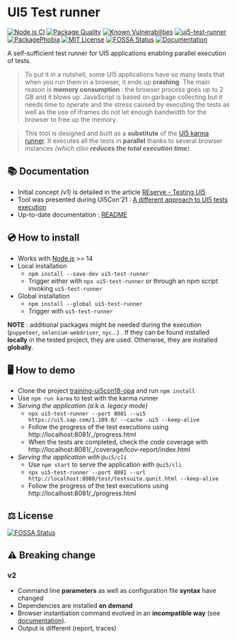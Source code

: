 # UI5 Test runner

[![Node.js CI](https://github.com/ArnaudBuchholz/ui5-test-runner/actions/workflows/node.js.yml/badge.svg)](https://github.com/ArnaudBuchholz/ui5-test-runner/actions/workflows/node.js.yml)
[![Package Quality](https://npm.packagequality.com/shield/ui5-test-runner.svg)](https://packagequality.com/#?package=ui5-test-runner)
[![Known Vulnerabilities](https://snyk.io/test/github/ArnaudBuchholz/ui5-test-runner/badge.svg?targetFile=package.json)](https://snyk.io/test/github/ArnaudBuchholz/ui5-test-runner?targetFile=package.json)
[![ui5-test-runner](https://badge.fury.io/js/ui5-test-runner.svg)](https://www.npmjs.org/package/ui5-test-runner)
[![PackagePhobia](https://img.shields.io/badge/%F0%9F%93%A6package-phobia-lightgrey)](https://packagephobia.com/result?p=ui5-test-runner)
[![MIT License](https://img.shields.io/badge/License-MIT-yellow.svg)](https://opensource.org/licenses/MIT)
[![FOSSA Status](https://app.fossa.com/api/projects/git%2Bgithub.com%2FArnaudBuchholz%2Fui5-test-runner.svg?type=shield)](https://app.fossa.com/projects/git%2Bgithub.com%2FArnaudBuchholz%2Fui5-test-runner?ref=badge_shield)
[![Documentation](https://img.shields.io/badge/-%F0%9F%93%9Adocumentation-blueviolet)](https://arnaudbuchholz.github.io/ui5-test-runner/)

A self-sufficient test runner for UI5 applications enabling parallel execution of tests.

> To put it in a nutshell, some UI5 applications have so many tests that when you run them in a browser, it ends up **crashing**. The main reason is **memory consumption** : the browser process goes up to 2 GB and it blows up. JavaScript is based on garbage collecting but it needs time to operate and the stress caused by executing the tests as well as the use of iframes do not let enough bandwidth for the browser to free up the memory.

> This tool is designed and built as a **substitute** of the [UI5 karma runner](https://github.com/SAP/karma-ui5). It executes all the tests in **parallel** thanks to several browser instances *(which also **reduces the total execution time**)*.

## 📚 Documentation

* Initial concept *(v1)* is detailed in the article [REserve - Testing UI5](https://arnaud-buchholz.medium.com/reserve-testing-ui5-85187d5eb7f1)
* Tool was presented during UI5Con'21 : [A different approach to UI5 tests execution](https://youtu.be/EBp0bdIqu4s)
* Up-to-date documentation : [README](https://github.com/ArnaudBuchholz/ui5-test-runner/tree/master/doc/README.md)

## 💿 How to install

* Works with [Node.js](https://nodejs.org/en/download/) >= 14
* Local installation
  * `npm install --save-dev ui5-test-runner`
  * Trigger either with `npx ui5-test-runner` or through an npm script invoking `ui5-test-runner`
* Global installation
  * `npm install --global ui5-test-runner`
  * Trigger with `ui5-test-runner`

**NOTE** : additional packages might be needed during the execution (`puppeteer`, `selenium-webdriver`, `nyc`...) . If they can be found installed **locally** in the tested project, they are used. Otherwise, they are installed **globally**.

## 🖥️ How to demo

* Clone the project [training-ui5con18-opa](https://github.com/ArnaudBuchholz/training-ui5con18-opa) and run `npm install`
* Use `npm run karma` to test with the karma runner
* *Serving the application (a.k.a. legacy mode)*
  * `npx ui5-test-runner --port 8081 --ui5 https://ui5.sap.com/1.109.0/ --cache .ui5 --keep-alive`
  * Follow the progress of the test executions using http://localhost:8081/_/progress.html
  * When the tests are completed, check the code coverage with http://localhost:8081/_/coverage/lcov-report/index.html
* *Serving the application with `@ui5/cli`*
  * Use `npm start` to serve the application with `@ui5/cli`
  * `npx ui5-test-runner --port 8081 --url http://localhost:8080/test/testsuite.qunit.html --keep-alive`
  * Follow the progress of the test executions using http://localhost:8081/_/progress.html


## ⚖️ License
[![FOSSA Status](https://app.fossa.com/api/projects/git%2Bgithub.com%2FArnaudBuchholz%2Fui5-test-runner.svg?type=large)](https://app.fossa.com/projects/git%2Bgithub.com%2FArnaudBuchholz%2Fui5-test-runner?ref=badge_large)

## ⚠️ Breaking change

### v2

* Command line **parameters** as well as configuration file **syntax** have changed
* Dependencies are installed **on demand**
* Browser instantiation command evolved in an **incompatible way** (see [documentation](https://github.com/ArnaudBuchholz/ui5-test-runner/tree/master/doc/browser.md)).
* Output is different (report, traces)
